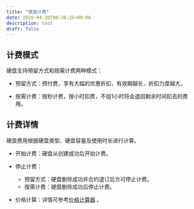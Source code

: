 ```yaml
---
title: "硬盘计费"
date: 2020-04-30T00:38:25+09:00
description: test
draft: false
---
```


## 计费模式

硬盘支持预留方式和按需计费两种模式：

- 预留方式：预付费，享有大幅的优惠折扣，有效期越长，折扣力度越大。

- 按需计费：按秒计费，按小时扣费，不组1小时将会退回剩余时间扣去的费用。

## 计费详情

硬盘费用根据硬盘类型、硬盘容量及使用时长进行计算。

- 开始计费：硬盘从创建成功后开始计费。

- 停止计费：
  - 预留方式：硬盘删除成功并合约退订后方可停止计费。
  - 按需计费：硬盘删除成功后停止计费。

- 价格计算：详情可参考[价格计算器](https://www.qingcloud.com/pricing#/Volume) 。







